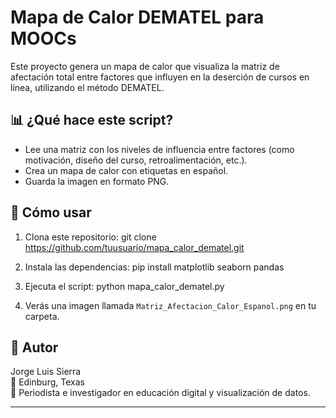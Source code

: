 # Mapa de Calor DEMATEL para MOOCs

Este proyecto genera un mapa de calor que visualiza la matriz de afectación total entre factores que influyen en la deserción de cursos en línea, utilizando el método DEMATEL.

## 📊 ¿Qué hace este script?

- Lee una matriz con los niveles de influencia entre factores (como motivación, diseño del curso, retroalimentación, etc.).
- Crea un mapa de calor con etiquetas en español.
- Guarda la imagen en formato PNG.

## 🚀 Cómo usar

1. Clona este repositorio:
git clone https://github.com/tuusuario/mapa_calor_dematel.git


2. Instala las dependencias:
pip install matplotlib seaborn pandas


3. Ejecuta el script:
python mapa_calor_dematel.py


4. Verás una imagen llamada `Matriz_Afectacion_Calor_Espanol.png` en tu carpeta.

## 🧠 Autor

Jorge Luis Sierra  
📍 Edinburg, Texas  
🧠 Periodista e investigador en educación digital y visualización de datos.

---


